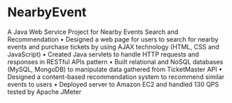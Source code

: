 # NearbyEvent
 A Java Web Service Project for Nearby Events Search and Recommendation
• Designed a web page for users to search for nearby events and purchase tickets by using AJAX technology (HTML, CSS and JavaScript)
• Created Java servlets to handle HTTP requests and responses in RESTful APIs pattern
• Built relational and NoSQL databases (MySQL, MongoDB) to manipulate data gathered from
TicketMaster API
• Designed a content-based recommendation system to recommend similar events to users
• Deployed server to Amazon EC2 and handled 130 QPS tested by Apache JMeter
